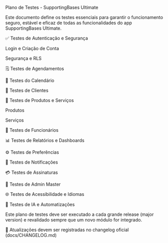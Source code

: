 Plano de Testes - SupportingBases Ultimate



Este documento define os testes essenciais para garantir o funcionamento seguro, estável e eficaz de todas as funcionalidades do app SupportingBases Ultimate.



✅ Testes de Autenticação e Segurança



Login e Criação de Conta







Segurança e RLS







🗒️ Testes de Agendamentos







📅 Testes do Calendário







📄 Testes de Clientes







🚚 Testes de Produtos e Serviços



Produtos







Serviços







👥 Testes de Funcionários







📊 Testes de Relatórios e Dashboards







⚙️ Testes de Preferências







📢 Testes de Notificações







💳 Testes de Assinaturas







📂 Testes de Admin Master







🌐 Testes de Acessibilidade e Idiomas







🤖 Testes de IA e Automatizações







Este plano de testes deve ser executado a cada grande release (major version) e revalidado sempre que um novo módulo for integrado.



🔧 Atualizações devem ser registradas no changelog oficial (docs/CHANGELOG.md)

